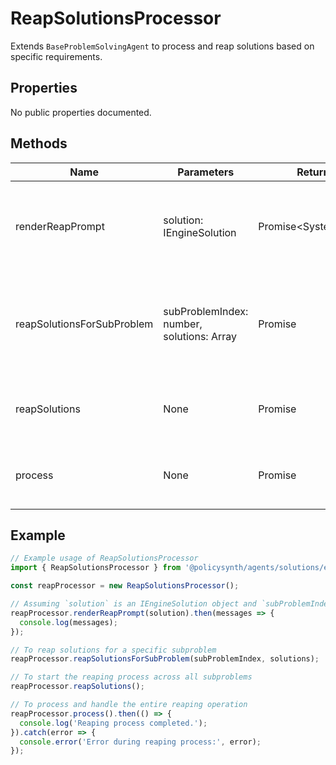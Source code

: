 # ReapSolutionsProcessor

Extends `BaseProblemSolvingAgent` to process and reap solutions based on specific requirements.

## Properties

No public properties documented.

## Methods

| Name                        | Parameters                                      | Return Type            | Description                                                                 |
|-----------------------------|-------------------------------------------------|------------------------|-----------------------------------------------------------------------------|
| renderReapPrompt            | solution: IEngineSolution                       | Promise<SystemMessage[]> | Prepares the prompt for reaping by generating system and human messages.    |
| reapSolutionsForSubProblem  | subProblemIndex: number, solutions: Array<IEngineSolution> | Promise<void>          | Processes and flags solutions for a specific subproblem based on reaping criteria. |
| reapSolutions               | None                                            | Promise<void>          | Iterates over subproblems to reap solutions across all.                     |
| process                     | None                                            | Promise<void>          | Initiates the reaping process for solution components.                      |

## Example

```javascript
// Example usage of ReapSolutionsProcessor
import { ReapSolutionsProcessor } from '@policysynth/agents/solutions/evolve/reapPopulation.js';

const reapProcessor = new ReapSolutionsProcessor();

// Assuming `solution` is an IEngineSolution object and `subProblemIndex` is the index of the current subproblem
reapProcessor.renderReapPrompt(solution).then(messages => {
  console.log(messages);
});

// To reap solutions for a specific subproblem
reapProcessor.reapSolutionsForSubProblem(subProblemIndex, solutions);

// To start the reaping process across all subproblems
reapProcessor.reapSolutions();

// To process and handle the entire reaping operation
reapProcessor.process().then(() => {
  console.log('Reaping process completed.');
}).catch(error => {
  console.error('Error during reaping process:', error);
});
```